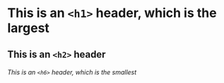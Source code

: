 # This is an `<h1>` header, which is the largest
## This is an `<h2>` header 
###### This is an `<h6>` header, which is the smallest 
